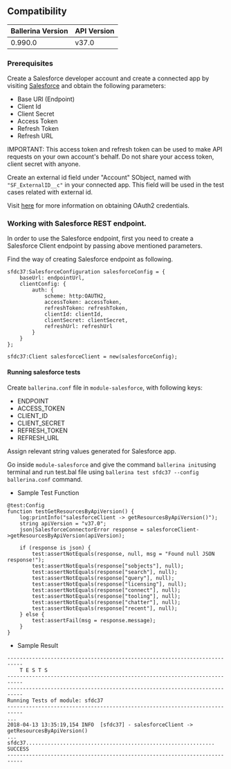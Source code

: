 ## Compatibility

| Ballerina Version  | API Version  |
| ------------------ | ------------ |
| 0.990.0            |   v37.0      |

### Prerequisites

Create a Salesforce developer account and create a connected app by visiting [Salesforce](https://www.salesforce.com) and obtain the following parameters:
* Base URl (Endpoint)
* Client Id
* Client Secret
* Access Token
* Refresh Token
* Refresh URL

IMPORTANT: This access token and refresh token can be used to make API requests on your own account's behalf. 
Do not share your access token, client secret with anyone.

Create an external id field under "Account" SObject, named with `"SF_ExternalID__c"` in your connected app. 
This field will be used in the test cases related with external id. 

Visit [here](https://help.salesforce.com/articleView?id=remoteaccess_authenticate_overview.htm) for more information on obtaining OAuth2 credentials.

### Working with Salesforce REST endpoint.

In order to use the Salesforce endpoint, first you need to create a 
Salesforce Client endpoint by passing above mentioned parameters.

Find the way of creating Salesforce endpoint as following. 

```ballerina
sfdc37:SalesforceConfiguration salesforceConfig = {
    baseUrl: endpointUrl,
    clientConfig: {
        auth: {
            scheme: http:OAUTH2,
            accessToken: accessToken,
            refreshToken: refreshToken,
            clientId: clientId,
            clientSecret: clientSecret,
            refreshUrl: refreshUrl
        }
    }
};

sfdc37:Client salesforceClient = new(salesforceConfig);
```

#### Running salesforce tests
Create `ballerina.conf` file in `module-salesforce`, with following keys:
* ENDPOINT
* ACCESS_TOKEN
* CLIENT_ID
* CLIENT_SECRET
* REFRESH_TOKEN
* REFRESH_URL

Assign relevant string values generated for Salesforce app. 

Go inside `module-salesforce` and give the command `ballerina init`using terminal and run test.bal file 
using `ballerina test sfdc37 --config ballerina.conf` command.

* Sample Test Function

```ballerina
@test:Config
function testGetResourcesByApiVersion() {
    log:printInfo("salesforceClient -> getResourcesByApiVersion()");
    string apiVersion = "v37.0";
    json|SalesforceConnectorError response = salesforceClient->getResourcesByApiVersion(apiVersion);

    if (response is json) {
        test:assertNotEquals(response, null, msg = "Found null JSON response!");
        test:assertNotEquals(response["sobjects"], null);
        test:assertNotEquals(response["search"], null);
        test:assertNotEquals(response["query"], null);
        test:assertNotEquals(response["licensing"], null);
        test:assertNotEquals(response["connect"], null);
        test:assertNotEquals(response["tooling"], null);
        test:assertNotEquals(response["chatter"], null);
        test:assertNotEquals(response["recent"], null);
    } else {
        test:assertFail(msg = response.message);
    }
}
```

* Sample Result 

```ballerina
---------------------------------------------------------------------------
    T E S T S
---------------------------------------------------------------------------
---------------------------------------------------------------------------
Running Tests of module: sfdc37
---------------------------------------------------------------------------
...
2018-04-13 13:35:19,154 INFO  [sfdc37] - salesforceClient -> getResourcesByApiVersion() 
...
sfdc37............................................................. SUCCESS
---------------------------------------------------------------------------
```
